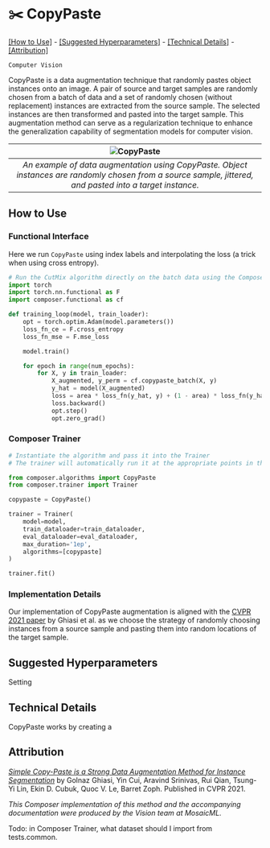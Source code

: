 # ✂️ CopyPaste

[\[How to Use\]](#how-to-use) - [\[Suggested Hyperparameters\]](#suggested-hyperparameters) - [\[Technical Details\]](#technical-details) - [\[Attribution\]](#attribution)

`Computer Vision`

CopyPaste is a data augmentation technique that randomly pastes object instances onto an image. A pair of source and target samples are randomly chosen from a batch of data and a set of randomly chosen (without replacement) instances are extracted from the source sample. The selected instances are then transformed and pasted into the target sample.
This augmentation method can serve as a regularization technique to enhance the generalization capability of segmentation models for computer vision.


| ![CopyPaste](https://storage.googleapis.com/docs.mosaicml.com/images/methods/cutmix.png) |
|:--:
|*An example of data augmentation using CopyPaste. Object instances are randomly chosen from a source sample, jittered, and pasted into a target instance.*|
## How to Use

### Functional Interface

Here we run `CopyPaste` using index labels and interpolating the loss (a trick when using cross entropy).
```python
# Run the CutMix algorithm directly on the batch data using the Composer functional API
import torch
import torch.nn.functional as F
import composer.functional as cf

def training_loop(model, train_loader):
    opt = torch.optim.Adam(model.parameters())
    loss_fn_ce = F.cross_entropy
    loss_fn_mse = F.mse_loss 

    model.train()

    for epoch in range(num_epochs):
        for X, y in train_loader:
            X_augmented, y_perm = cf.copypaste_batch(X, y)
            y_hat = model(X_augmented)
            loss = area * loss_fn(y_hat, y) + (1 - area) * loss_fn(y_hat, y_perm) + loss_fn_mse(y_hat, y_perm)
            loss.backward()
            opt.step()
            opt.zero_grad()
```

### Composer Trainer

```python
# Instantiate the algorithm and pass it into the Trainer
# The trainer will automatically run it at the appropriate points in the training loop

from composer.algorithms import CopyPaste
from composer.trainer import Trainer

copypaste = CopyPaste()

trainer = Trainer(
    model=model,
    train_dataloader=train_dataloader,
    eval_dataloader=eval_dataloader,
    max_duration='1ep',
    algorithms=[copypaste]
)

trainer.fit()
```

### Implementation Details

Our implementation of CopyPaste augmentation is aligned with the [CVPR 2021 paper](https://openaccess.thecvf.com/content/CVPR2021/papers/Ghiasi_Simple_Copy-Paste_Is_a_Strong_Data_Augmentation_Method_for_Instance_CVPR_2021_paper.pdf) by Ghiasi et al. as we choose the strategy of randomly choosing instances from a source sample and pasting them into random locations of the target sample.

## Suggested Hyperparameters

Setting

## Technical Details

CopyPaste works by creating a

## Attribution

[_Simple Copy-Paste is a Strong Data Augmentation Method for Instance Segmentation_](https://openaccess.thecvf.com/content/CVPR2021/papers/Ghiasi_Simple_Copy-Paste_Is_a_Strong_Data_Augmentation_Method_for_Instance_CVPR_2021_paper.pdf) by Golnaz Ghiasi, Yin Cui, Aravind Srinivas, Rui Qian, Tsung-Yi Lin, Ekin D. Cubuk, Quoc V. Le, Barret Zoph. Published in CVPR 2021.

*This Composer implementation of this method and the accompanying documentation were produced by the Vision team at MosaicML.*



Todo: in Composer Trainer, what dataset should I import from tests.common.